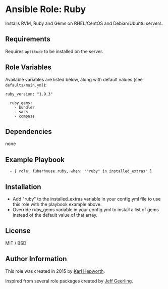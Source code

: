 # Ansible Role: Ruby

Installs RVM, Ruby and Gems on RHEL/CentOS and Debian/Ubuntu servers.

## Requirements

Requires `aptitude` to be installed on the server.

## Role Variables

Available variables are listed below, along with default values (see `defaults/main.yml`):

```
ruby_version: "1.9.3"
```

```
  ruby_gems:
    - bundler
    - sass
    - compass
```

## Dependencies

  none

## Example Playbook

```
  - { role: fubarhouse.ruby, when: '"ruby" in installed_extras' }
```

## Installation

  * Add "ruby" to the installed_extras variable in your config.yml file to use this role with the playbook example above.
  * Override ruby_gems variable in your config.yml to install a list of gems instead of the default value of that array.

## License

MIT / BSD

## Author Information

This role was created in 2015 by [Karl Hepworth](https://twitter.com/fubarhouse).

Inspired from several role packages created by [Jeff Geerling](https://github.com/geerlingguy/).
